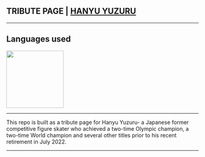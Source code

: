 <h2>TRIBUTE PAGE | <a href="https://suongfiori.github.io/tribute-page-hanyu-yuzuru/"> HANYU YUZURU</a></h2>
<hr>
<h2>Languages used</h2>
<img src="https://coursera-course-photos.s3.amazonaws.com/83/e258e0532611e5a5072321239ff4d4/jhep-coursera-course4.png?auto=format%2Ccompress&dpr=1" width="150" height="150">
<hr>
This repo is built as a tribute page for Hanyu Yuzuru- a Japanese former competitive figure skater who achieved a two-time Olympic champion, a two-time World champion and several other titles prior to his recent retirement in July 2022.
<hr>

